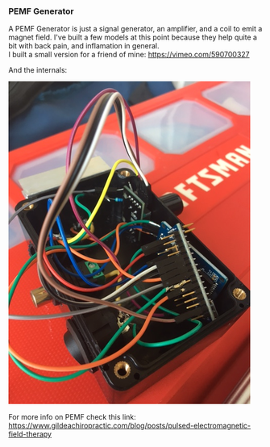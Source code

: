 ### PEMF Generator

A PEMF Generator is just a signal generator, an amplifier, and a coil to emit a magnet field. I've built a few models at this point because they help quite a bit with back pain, and inflamation in general.  
I built a small version for a friend of mine:
https://vimeo.com/590700327

And the internals:

![Small version](IMG_6434.JPG)



For more info on PEMF check this link:
https://www.gildeachiropractic.com/blog/posts/pulsed-electromagnetic-field-therapy
